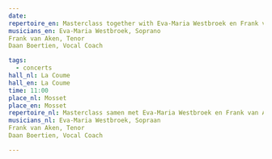```yaml
---
date:
repertoire_en: Masterclass together with Eva-Maria Westbroek en Frank van Aken from December 9th to 16th
musicians_en: Eva-Maria Westbroek, Soprano
Frank van Aken, Tenor
Daan Boertien, Vocal Coach

tags:
  - concerts
hall_nl: La Coume
hall_en: La Coume
time: 11:00
place_nl: Mosset
place_en: Mosset
repertoire_nl: Masterclass samen met Eva-Maria Westbroek en Frank van Aken van 9 t/m 16 december
musicians_nl: Eva-Maria Westbroek, Sopraan
Frank van Aken, Tenor
Daan Boertien, Vocal Coach

---
```


